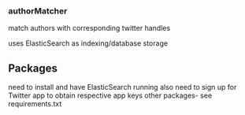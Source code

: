 ### authorMatcher ###

match authors with corresponding twitter handles

uses ElasticSearch as indexing/database storage

## Packages
need to install and have ElasticSearch running
also need to sign up for Twitter app to obtain respective app keys
other packages- see requirements.txt

